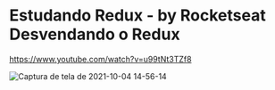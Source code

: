 # Estudando Redux - by Rocketseat Desvendando o Redux
https://www.youtube.com/watch?v=u99tNt3TZf8

![Captura de tela de 2021-10-04 14-56-14](https://user-images.githubusercontent.com/80010883/135900465-f5913456-66e3-4547-8de8-7a3ee5f3fde5.png)
